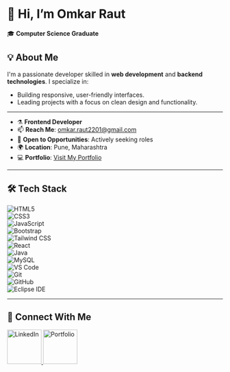 # 👋 Hi, I’m **Omkar Raut**

🎓 **Computer Science Graduate** 

## 💡 About Me  
I'm a passionate developer skilled in **web development** and **backend technologies**. I specialize in:  
- Building responsive, user-friendly interfaces.  
- Leading projects with a focus on clean design and functionality.  

---
- ⚗️ **Frontend Developer**  
- 📫 **Reach Me**: [omkar.raut2201@gmail.com](mailto:omkar.raut2201@gmail.com)  
- 🌱 **Open to Opportunities**: Actively seeking roles  
- 🌍 **Location**: Pune, Maharashtra  
- 💻 **Portfolio**: [Visit My Portfolio](https://omkarrautportfolio.netlify.app/)

---
## 🛠️ **Tech Stack**

![HTML5](https://img.shields.io/badge/-HTML5-E34F26?logo=html5&logoColor=white&style=flat)  
![CSS3](https://img.shields.io/badge/-CSS3-1572B6?logo=css3&logoColor=white&style=flat)  
![JavaScript](https://img.shields.io/badge/-JavaScript-F7DF1E?logo=javascript&logoColor=black&style=flat)  
![Bootstrap](https://img.shields.io/badge/-Bootstrap-7952B3?logo=bootstrap&logoColor=white&style=flat)  
![Tailwind CSS](https://img.shields.io/badge/-Tailwind%20CSS-06B6D4?logo=tailwindcss&logoColor=white&style=flat)  
![React](https://img.shields.io/badge/-React-61DAFB?logo=react&logoColor=white&style=flat)  
![Java](https://img.shields.io/badge/-Java-007396?logo=java&logoColor=white&style=flat)  
![MySQL](https://img.shields.io/badge/-MySQL-4479A1?logo=mysql&logoColor=white&style=flat)  
![VS Code](https://img.shields.io/badge/-VS%20Code-007ACC?logo=visualstudiocode&logoColor=white&style=flat)  
![Git](https://img.shields.io/badge/-Git-F05032?logo=git&logoColor=white&style=flat)  
![GitHub](https://img.shields.io/badge/-GitHub-181717?logo=github&logoColor=white&style=flat)  
![Eclipse IDE](https://img.shields.io/badge/-Eclipse%20IDE-2C2255?logo=eclipse&logoColor=white&style=flat)

---

## 📱 **Connect With Me**

<a href="https://www.linkedin.com/in/omkar-raut" target="_blank">
    <img src="https://img.shields.io/badge/LinkedIn-0A66C2?logo=linkedin&logoColor=white&style=flat" alt="LinkedIn" width="80" />
</a>

<a href="https://omkarrautportfolio.netlify.app/" target="_blank">
    <img src="https://img.shields.io/badge/Portfolio-00BFAE?logo=netlify&logoColor=white&style=flat" alt="Portfolio" width="80" />
</a>


<!---
Omkarraut2208/Omkarraut2208 is a ✨ special ✨ repository because its `README.md` (this file) appears on your GitHub profile.
You can click the Preview link to take a look at your changes.
--->
